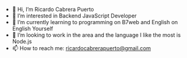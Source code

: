 - 👋 Hi, I’m Ricardo Cabrera Puerto
- 👀 I’m interested in Backend JavaScript Developer
- 🌱 I’m currently learning to programming on B7web and English on English Yourself
- 💞️ I’m looking to work in the area and the language I like the most is Node.js
- 📫 How to reach me: ricardocabrerapuerto@gmail.com

<!---
ricardocabrerapuerto/ricardocabrerapuerto is a ✨ special ✨ repository because its `README.md` (this file) appears on your GitHub profile.
You can click the Preview link to take a look at your changes.
--->
